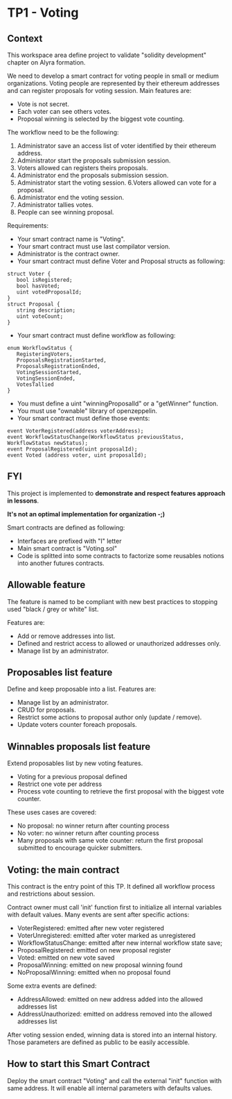 # TP1 - Voting

## Context
This workspace area define project to validate "solidity development" chapter on Alyra formation.

We need to develop a smart contract for voting people in small or medium organizations. Voting people are represented by their ethereum addresses and can register proposals for voting session.
Main features are:
- Vote is not secret.
- Each voter can see others votes.
- Proposal winning is selected by the biggest vote counting.

The workflow need to be the following:
1. Administrator save an access list of voter identified by their ethereum address.
2. Administrator start the proposals submission session.
3. Voters allowed can registers theirs proposals.
4. Administrator end the proposals submission session.
5. Administrator start the voting session.
   6.Voters allowed can vote for a proposal.
7. Administrator end the voting session.
8. Administrator tallies votes.
9. People can see winning proposal.

Requirements:
- Your smart contract name is "Voting".
- Your smart contract must use last compilator version.
- Administrator is the contract owner.
- Your smart contract must define Voter and Proposal structs as following:
```
struct Voter {
   bool isRegistered;
   bool hasVoted;
   uint votedProposalId;
}
struct Proposal {
   string description;
   uint voteCount;
}
```
- Your smart contract must define workflow as following:
```
enum WorkflowStatus {
   RegisteringVoters,
   ProposalsRegistrationStarted,
   ProposalsRegistrationEnded,
   VotingSessionStarted,
   VotingSessionEnded,
   VotesTallied
}
```
- You must define a uint "winningProposalId" or a "getWinner" function.
- You must use "ownable" library of openzeppelin.
- Your smart contract must define those events:
```
event VoterRegistered(address voterAddress); 
event WorkflowStatusChange(WorkflowStatus previousStatus, WorkflowStatus newStatus);
event ProposalRegistered(uint proposalId);
event Voted (address voter, uint proposalId);
```

## FYI

This project is implemented to **demonstrate and respect features approach in lessons**.

**It's not an optimal implementation for organization -;)**

Smart contracts are defined as following:
- Interfaces are prefixed with "I" letter
- Main smart contract is "Voting.sol"
- Code is splitted into some contracts to factorize some reusables notions into another futures contracts.



## Allowable feature
The feature is named to be compliant with new best practices to stopping used 
"black / grey or white" list.

Features are:
- Add or remove addresses into list.
- Defined and restrict access to allowed or unauthorized addresses only.
- Manage list by an administrator.

## Proposables list feature
Define and keep proposable into a list. Features are:
- Manage list by an administrator.
- CRUD for proposals.
- Restrict some actions to proposal author only (update / remove).
- Update voters counter foreach proposals.

## Winnables proposals list feature
Extend proposables list by new voting features.

- Voting for a previous proposal defined
- Restrict one vote per address
- Process vote counting to retrieve the first proposal with the biggest vote counter.

These uses cases are covered:
- No proposal: no winner return after counting process
- No voter: no winner return after counting process
- Many proposals with same vote counter: return the first proposal submitted to encourage quicker submitters. 

## Voting: the main contract
This contract is the entry point of this TP. It defined all workflow process and
restrictions about session.

Contract owner must call 'init' function first to initialize all internal variables with default values.
Many events are sent after specific actions:
- VoterRegistered: emitted after new voter registered
- VoterUnregistered: emitted after voter marked as unregistered
- WorkflowStatusChange: emitted after new internal workflow state save;
- ProposalRegistered: emitted on new proposal register
- Voted: emitted on new vote saved
- ProposalWinning: emitted on new proposal winning found
- NoProposalWinning: emitted when no proposal found

Some extra events are defined:
- AddressAllowed: emitted on new address added into the allowed addresses list
- AddressUnauthorized: emitted on address removed into the allowed addresses list

After voting session ended, winning data is stored into an internal history.
Those parameters are defined as public to be easily accessible.

## How to start this Smart Contract
Deploy the smart contract "Voting" and call the external "init" function with same address.
It will enable all internal parameters with defaults values.

